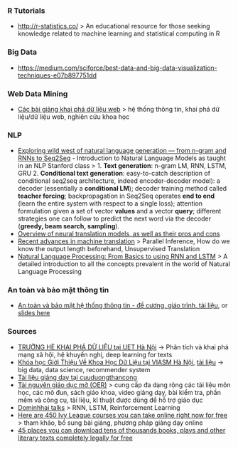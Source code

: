### R Tutorials
- http://r-statistics.co/ > An educational resource for those seeking knowledge related to machine learning and statistical computing in R

### Big Data
- https://medium.com/sciforce/best-data-and-big-data-visualization-techniques-e07b897751dd

### Web Data Mining
- [Các bài giảng khai phá dữ liệu web](http://uet.vnu.edu.vn/~thuyhq/courses.html) > hệ thống thông tin, khai phá dữ liệu/dữ liệu web, nghiên cứu khoa học

### NLP
- [Exploring wild west of natural language generation — from n-gram and RNNs to Seq2Seq](https://towardsdatascience.com/exploring-wild-west-of-natural-language-generation-from-n-gram-and-rnns-to-seq2seq-2e816edd89c6) - Introduction to Natural Language Models as taught in an NLP Stanford class > 1. **Text generation**: n-gram LM, RNN, LSTM, GRU 2. **Conditional text generation**: easy-to-catch description of conditional seq2seq architecture, indeed encoder-decoder model): a decoder (essentially a **conditional LM**); decoder training method called **teacher forcing**; backpropagation in Seq2Seq operates **end to end** (learn the entire system with respect to a single loss); attention formulation given a set of vector **values** and a vector **query**; different strategies one can follow to predict the next word via the decoder (**greedy, beam search, sampling**).
- [Overview of neural translation models, as well as their pros and cons](https://towardsdatascience.com/transformers-141e32e69591)
- [Recent advances in machine translation](https://medium.com/@utorontomist/machine-translation-today-78dd8bd1158c) > Parallel Inference, How do we know the output length beforehand, Unsupervised Translation
- [Natural Language Processing: From Basics to using RNN and LSTM](https://towardsdatascience.com/natural-language-processing-from-basics-to-using-rnn-and-lstm-ef6779e4ae66) > A detailed introduction to all the concepts prevalent in the world of Natural Language Processing

### An toàn và bảo mật thông tin
- [An toàn và bảo mật hệ thống thông tin - đề cương, giáo trình, tài liệu](https://cuuduongthancong.com/sjdt/an-toan-va-bao-mat-he-thong-thong-tin/hoang-xuan-dau/hv-cong-nghe-bcvt), or [slides here](https://cuuduongthancong.com/sjdt/an-toan-va-bao-mat-he-thong-thong-tin//dh-bach-khoa-hcm)

### Sources
- [TRƯỜNG HÈ KHAI PHÁ DỮ LIỆU tại UET Hà Nội](http://fit.uet.vnu.edu.vn/dmss2016/) -> Phân tích và khai phá mạng xã hội, hệ khuyến nghị, deep learning for texts
- [Khóa học Giới Thiệu Về Khoa Học Dữ Liệu tại VIASM Hà Nội](https://viasm.edu.vn/hdkh/khoa-hoc-gioi-thieu-ve-khoa-hoc-du-lieu-tai-ha-noi), [tài liệu](http://www.jaist.ac.jp/~bao/DS2017/) -> big data, data science, recommender system
- [Tài liệu giảng dạy tại cuuduongthancong](https://cuuduongthancong.com/)
- [Tài nguyên giáo dục mở (OER)](https://www.oercommons.org/) > cung cấp đa dạng rộng các tài liệu môn học, các mô đun, sách giáo khoa, video giảng dạy, bài kiểm tra, phần mềm và công cụ, tài liệu, kĩ thuật được dùng để hỗ trợ giáo dục
- [Dominhhai talks](https://dominhhai.github.io/vi/talk/) > RNN, LSTM, Reinforcement Learning
- [Here are 450 Ivy League courses you can take online right now for free](https://www.freecodecamp.org/news/ivy-league-free-online-courses-a0d7ae675869/?fbclid=IwAR3QRrrDbDs_oOE-KoNAThrxe4K6uhe9un8Z6vD4EDPfbWhdCTUEiDvvOFU&utm_source=zalo&utm_medium=zalo&utm_campaign=zalo&zarsrc=31) > tham khảo, bổ sung bài giảng, phương pháp giảng dạy online
- [45 places you can download tens of thousands books, plays and other literary texts completely legally for free](https://nothingintherulebook.com/2017/01/10/55-places-you-can-download-tens-of-thousands-books-plays-and-other-literary-texts-completely-legally-for-free/?fbclid=IwAR29pC2Pna1-yOD_bKwecTtHOoBZ1YY9XM1SZ_P3CXEUXREWBOpfsytw5IE)
